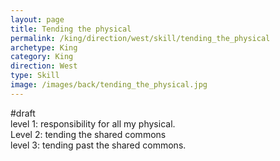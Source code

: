 ```yaml
---
layout: page
title: Tending the physical
permalink: /king/direction/west/skill/tending_the_physical
archetype: King
category: King
direction: West
type: Skill
image: /images/back/tending_the_physical.jpg
---
```

#draft   
level 1: responsibility for all my physical.   
Level 2: tending the shared commons   
level 3: tending past the shared commons. 
